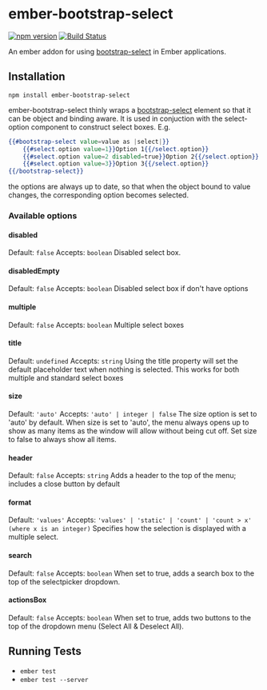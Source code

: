 # ember-bootstrap-select
[![npm version](https://badge.fury.io/js/ember-bootstrap-select.svg)](https://badge.fury.io/js/ember-bootstrap-select)
[![Build Status](https://travis-ci.org/lobanov-vitaliy/ember-bootstrap-select.svg?branch=master)](https://travis-ci.org/lobanov-vitaliy/ember-bootstrap-select)

An ember addon for using [bootstrap-select](https://silviomoreto.github.io/bootstrap-select/) in Ember applications.

## Installation

```
npm install ember-bootstrap-select
```
ember-bootstrap-select thinly wraps a [bootstrap-select](https://silviomoreto.github.io/bootstrap-select/) element 
so that it can be object and binding aware. It is used in conjuction with the select-option 
component to construct select boxes. E.g.

```handlebars
{{#bootstrap-select value=value as |select|}}
    {{#select.option value=1}}Option 1{{/select.option}}
    {{#select.option value=2 disabled=true}}Option 2{{/select.option}}
    {{#select.option value=3}}Option 3{{/select.option}}
{{/bootstrap-select}}
```
the options are always up to date, so that when the object bound to value changes, the corresponding option becomes selected.

### Available options
#### disabled
Default: `false`
Accepts: `boolean`
Disabled select box.

#### disabledEmpty
Default: `false`
Accepts: `boolean`
Disabled select box if don't have options

#### multiple
Default: `false`
Accepts: `boolean`
Multiple select boxes

#### title
Default: `undefined`
Accepts: `string`
Using the title property will set the default placeholder text when nothing is selected. This works for both multiple and standard select boxes

#### size
Default: `'auto'`
Accepts: `'auto' | integer | false`
The size option is set to 'auto' by default. When size is set to 'auto', the menu always opens up to show as many items as the window will allow without being cut off. Set size to false to always show all items.

#### header
Default: `false`
Accepts: `string`
Adds a header to the top of the menu; includes a close button by default

#### format
Default: `'values'`
Accepts: `'values' | 'static' | 'count' | 'count > x' (where x is an integer)`
Specifies how the selection is displayed with a multiple select.

#### search
Default: `false`
Accepts: `boolean`
When set to true, adds a search box to the top of the selectpicker dropdown.

#### actionsBox
Default: `false`
Accepts: `boolean`
When set to true, adds two buttons to the top of the dropdown menu (Select All & Deselect All).

## Running Tests

* `ember test`
* `ember test --server`
